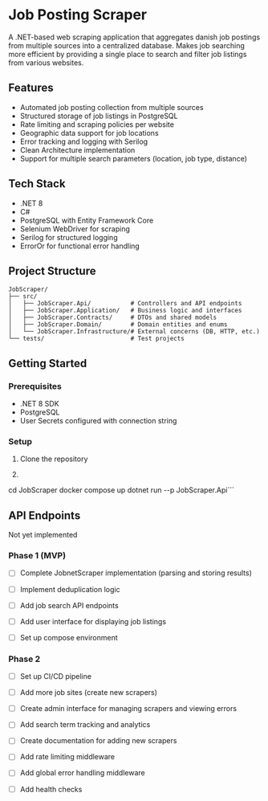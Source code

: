 # Job Posting Scraper

A .NET-based web scraping application that aggregates danish job postings from multiple sources into a centralized database. Makes job searching more efficient by providing a single place to search and filter job listings from various websites.

## Features

- Automated job posting collection from multiple sources
- Structured storage of job listings in PostgreSQL
- Rate limiting and scraping policies per website
- Geographic data support for job locations
- Error tracking and logging with Serilog
- Clean Architecture implementation
- Support for multiple search parameters (location, job type, distance)

## Tech Stack

- .NET 8
- C#
- PostgreSQL with Entity Framework Core
- Selenium WebDriver for scraping
- Serilog for structured logging
- ErrorOr for functional error handling

## Project Structure

```
JobScraper/
├── src/
│   ├── JobScraper.Api/           # Controllers and API endpoints
│   ├── JobScraper.Application/   # Business logic and interfaces
│   ├── JobScraper.Contracts/     # DTOs and shared models
│   ├── JobScraper.Domain/        # Domain entities and enums
│   └── JobScraper.Infrastructure/# External concerns (DB, HTTP, etc.)
└── tests/                        # Test projects
```

## Getting Started

### Prerequisites

- .NET 8 SDK
- PostgreSQL
- User Secrets configured with connection string

### Setup


1. Clone the repository
2. ```bash 
cd JobScraper
docker compose up
dotnet run --p JobScraper.Api```

## API Endpoints

Not yet implemented


### Phase 1 (MVP)
- [ ] Complete JobnetScraper implementation (parsing and storing results)
- [ ] Implement deduplication logic
- [ ] Add job search API endpoints
- [ ] Add user interface for displaying job listings
- [ ] Set up compose environment


### Phase 2
- [ ] Set up CI/CD pipeline
- [ ] Add more job sites (create new scrapers)
- [ ] Create admin interface for managing scrapers and viewing errors
- [ ] Add search term tracking and analytics
- [ ] Create documentation for adding new scrapers
- [ ] Add rate limiting middleware
- [ ] Add global error handling middleware
- [ ] Add health checks

